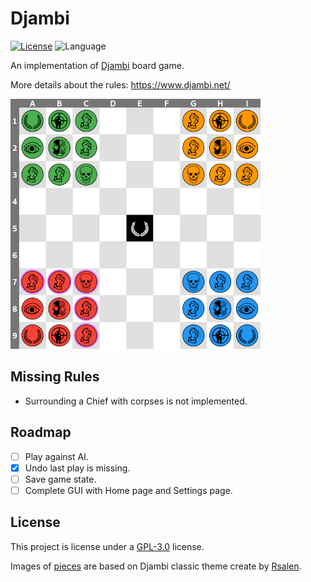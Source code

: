 # Djambi

[![License](https://img.shields.io/github/license/mabdelaal86/djambi)](./LICENSE)
![Language](https://img.shields.io/github/languages/top/mabdelaal86/djambi)

An implementation of [Djambi](https://en.wikipedia.org/wiki/Djambi) board game.

More details about the rules: https://www.djambi.net/

<img src="docs/assets/screenshot.png" width="400px">

## Missing Rules

* Surrounding a Chief with corpses is not implemented.

## Roadmap

- [ ] Play against AI.
- [x] Undo last play is missing.
- [ ] Save game state.
- [ ] Complete GUI with Home page and Settings page.

## License

This project is license under a [GPL-3.0](https://www.gnu.org/licenses/gpl-3.0.html) license.

Images of [pieces](./djambi-flutter/assets/classic) are based on Djambi classic theme create by [Rsalen](https://commons.wikimedia.org/wiki/User:Rsalen).
